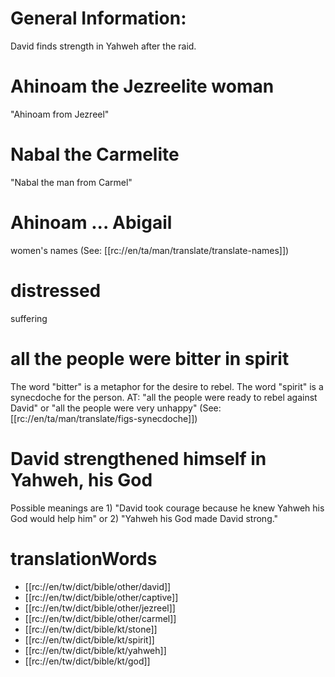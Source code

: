 # General Information:

David finds strength in Yahweh after the raid.

# Ahinoam the Jezreelite woman

"Ahinoam from Jezreel"

# Nabal the Carmelite

"Nabal the man from Carmel"

# Ahinoam ... Abigail

women's names (See: [[rc://en/ta/man/translate/translate-names]])

# distressed

suffering

# all the people were bitter in spirit

The word "bitter" is a metaphor for the desire to rebel. The word "spirit" is a synecdoche for the person. AT: "all the people were ready to rebel against David" or "all the people were very unhappy" (See: [[rc://en/ta/man/translate/figs-synecdoche]])

# David strengthened himself in Yahweh, his God

Possible meanings are 1) "David took courage because he knew Yahweh his God would help him" or 2) "Yahweh his God made David strong."

# translationWords

* [[rc://en/tw/dict/bible/other/david]]
* [[rc://en/tw/dict/bible/other/captive]]
* [[rc://en/tw/dict/bible/other/jezreel]]
* [[rc://en/tw/dict/bible/other/carmel]]
* [[rc://en/tw/dict/bible/kt/stone]]
* [[rc://en/tw/dict/bible/kt/spirit]]
* [[rc://en/tw/dict/bible/kt/yahweh]]
* [[rc://en/tw/dict/bible/kt/god]]